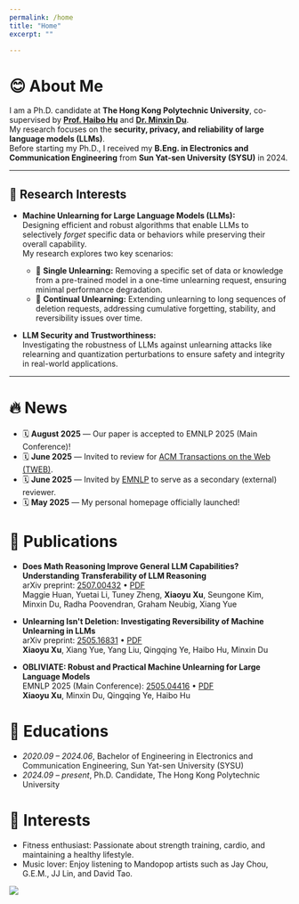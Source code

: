 ```yaml
---
permalink: /home
title: "Home"
excerpt: ""

---
```

<span id='home'></span>

# 😊 About Me  

I am a Ph.D. candidate at **The Hong Kong Polytechnic University**, co-supervised by [**Prof. Haibo Hu**](https://haibohu.org/) and [**Dr. Minxin Du**](https://duminxin.github.io/).  
My research focuses on the **security, privacy, and reliability of large language models (LLMs)**.  
Before starting my Ph.D., I received my **B.Eng. in Electronics and Communication Engineering** from **Sun Yat-sen University (SYSU)** in 2024.  

---

## 🔬 Research Interests  

- **Machine Unlearning for Large Language Models (LLMs):**  
  Designing efficient and robust algorithms that enable LLMs to selectively *forget* specific data or behaviors while preserving their overall capability.  
  My research explores two key scenarios:  
  - 🧩 **Single Unlearning:** Removing a specific set of data or knowledge from a pre-trained model in a one-time unlearning request, ensuring minimal performance degradation.  
  - 🔁 **Continual Unlearning:** Extending unlearning to long sequences of deletion requests, addressing cumulative forgetting, stability, and reversibility issues over time.  

- **LLM Security and Trustworthiness:**  
  Investigating the robustness of LLMs against unlearning attacks like relearning and quantization perturbations to ensure safety and integrity in real-world applications.  

---

  
<!--<span class="anchor" id="news"></span>-->
# 🔥 News

- 🗓️ **August 2025** — Our paper is accepted to EMNLP 2025 (Main Conference)!
- 🗓️ **June 2025** — Invited to review for [ACM Transactions on the Web (TWEB)](https://dl.acm.org/journal/tweb).
- 🗓️ **June 2025** — Invited by [EMNLP](https://2025.emnlp.org/) to serve as a secondary (external) reviewer.
- 🗓️ **May 2025** — My personal homepage officially launched!

<!--<span class="anchor" id="publications"></span>-->
# 📝 Publications 
- **Does Math Reasoning Improve General LLM Capabilities? Understanding Transferability of LLM Reasoning**  
  arXiv preprint: [2507.00432](https://arxiv.org/abs/2507.00432) • [PDF](https://arxiv.org/pdf/2507.00432)  
 Maggie Huan, Yuetai Li, Tuney Zheng, **Xiaoyu Xu**, Seungone Kim, Minxin Du, Radha Poovendran, Graham Neubig, Xiang Yue

- **Unlearning Isn't Deletion: Investigating Reversibility of Machine Unlearning in LLMs**  
  arXiv preprint: [2505.16831](https://arxiv.org/abs/2505.16831) • [PDF](https://arxiv.org/pdf/2505.16831.pdf)  
  **Xiaoyu Xu**, Xiang Yue, Yang Liu, Qingqing Ye, Haibo Hu, Minxin Du
  
- **OBLIVIATE: Robust and Practical Machine Unlearning for Large Language Models**  
  EMNLP 2025 (Main Conference): [2505.04416](https://arxiv.org/abs/2505.04416) • [PDF](https://arxiv.org/pdf/2505.04416.pdf)  
  **Xiaoyu Xu**, Minxin Du, Qingqing Ye, Haibo Hu
  
# 📖 Educations
- *2020.09 – 2024.06*, Bachelor of Engineering in Electronics and Communication Engineering, Sun Yat-sen University (SYSU)  
- *2024.09 – present*, Ph.D. Candidate, The Hong Kong Polytechnic University 


# 🎯 Interests
- Fitness enthusiast: Passionate about strength training, cardio, and maintaining a healthy lifestyle.  
- Music lover: Enjoy listening to Mandopop artists such as Jay Chou, G.E.M., JJ Lin, and David Tao.  

 <a href="https://clustrmaps.com/site/1c73j"  title="ClustrMaps"><img src="//www.clustrmaps.com/map_v2.png?d=EsVhO2oJdnAEt2aXO6s9mWYkyN16gPxWAWyR7ALlNyc&cl=ffffff" /></a>
